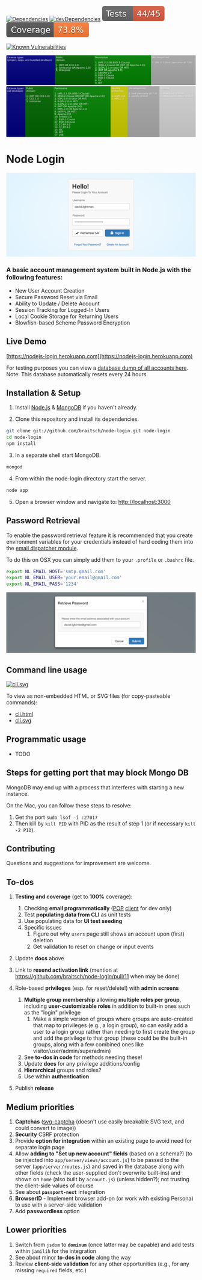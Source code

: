 <!--
[![npm](https://img.shields.io/npm/v/node-login.svg)](https://www.npmjs.com/package/node-login)
-->
[![Dependencies](https://img.shields.io/david/brettz9/node-login.svg)](https://david-dm.org/brettz9/node-login)
[![devDependencies](https://img.shields.io/david/dev/brettz9/node-login.svg)](https://david-dm.org/brettz9/node-login?type=dev)
[![Tests badge](https://raw.githubusercontent.com/brettz9/node-login/master/readme_includes/tests-badge.svg?sanitize=true)](readme_includes/tests-badge.svg)
[![Coverage badge](https://raw.githubusercontent.com/brettz9/node-login/master/readme_includes/coverage-badge.svg?sanitize=true)](readme_includes/coverage-badge.svg)

[![Known Vulnerabilities](https://snyk.io/test/github/brettz9/node-login/badge.svg)](https://snyk.io/test/github/brettz9/node-login)
<!--
[![Total Alerts](https://img.shields.io/lgtm/alerts/g/brettz9/node-login.svg?logo=lgtm&logoWidth=18)](https://lgtm.com/projects/g/brettz9/node-login/alerts)
[![Code Quality: Javascript](https://img.shields.io/lgtm/grade/javascript/g/brettz9/node-login.svg?logo=lgtm&logoWidth=18)](https://lgtm.com/projects/g/brettz9/node-login/context:javascript)
-->

[![Licenses badge](https://raw.githubusercontent.com/brettz9/node-login/master/readme_includes/licenses-badge.svg?sanitize=true)](readme_includes/licenses-badge.svg)
[![Licenses dev badge](https://raw.githubusercontent.com/brettz9/node-login/master/readme_includes/licenses-badge-dev.svg?sanitize=true)](readme_includes/licenses-badge-dev.svg)

<!--
[![issuehunt-to-marktext](https://issuehunt.io/static/embed/issuehunt-button-v1.svg)](https://issuehunt.io/r/brettz9/node-login)
-->

# Node Login

[![node-login](./readme_includes/node-login.jpg?raw=true)](https://nodejs-login.herokuapp.com)

### A basic account management system built in Node.js with the following features:

- New User Account Creation
- Secure Password Reset via Email
- Ability to Update / Delete Account
- Session Tracking for Logged-In Users
- Local Cookie Storage for Returning Users
- Blowfish-based Scheme Password Encryption

## Live Demo

[https://nodejs-login.herokuapp.com](https://nodejs-login.herokuapp.com)

For testing purposes you can view a [database dump of all accounts here](https://nodejs-login.herokuapp.com/print).<br>Note: This database automatically resets every 24 hours.

## Installation & Setup

1. Install [Node.js](https://nodejs.org/) & [MongoDB](https://www.mongodb.org/) if you haven't already.

2. Clone this repository and install its dependencies.

```sh
git clone git://github.com/braitsch/node-login.git node-login
cd node-login
npm install
```

3. In a separate shell start MongoDB.

```sh
mongod
```

4. From within the node-login directory start the server.

```sh
node app
```

5. Open a browser window and navigate to: [http://localhost:3000](http://localhost:3000)

## Password Retrieval

To enable the password retrieval feature it is recommended that you create environment variables for your credentials instead of hard coding them into the [email dispatcher module](https://github.com/braitsch/node-login/blob/master/app/server/modules/email-dispatcher.js).

To do this on OSX you can simply add them to your `.profile` or `.bashrc` file.

```sh
export NL_EMAIL_HOST='smtp.gmail.com'
export NL_EMAIL_USER='your.email@gmail.com'
export NL_EMAIL_PASS='1234'
```

[![node-login](./readme_includes/retrieve-password.jpg?raw=true)](https://nodejs-login.herokuapp.com)

## Command line usage

[![cli.svg](https://brettz9.github.io/node-login/readme_includes/cli.svg)](cli.svg)

To view as non-embedded HTML or SVG files (for copy-pasteable commands):

- [cli.html](https://brettz9.github.io/node-login/readme_includes/cli.html)
- [cli.svg](https://brettz9.github.io/node-login/readme_includes/cli.svg)

## Programmatic usage

- TODO

## Steps for getting port that may block Mongo DB

MongoDB may end up with a process that interferes with starting a new instance.

On the Mac, you can follow these steps to resolve:

1. Get the port `sudo lsof -i :27017`
2. Then kill by `kill PID` with PID as the result of step 1 (or if necessary `kill -2 PID`).

## Contributing

Questions and suggestions for improvement are welcome.

## To-dos

1. **Testing and coverage** (get to **100%** coverage):
    1. Checking **email programmatically** ([POP](https://www.npmjs.com/package/node-pop3)
        [client](https://www.npmjs.com/package/pop3-client) for dev only)
    1. Test **populating data from CLI** as unit tests
    1. Use populating data for **UI test seeding**
    1. Specific issues
        1. Figure out why `users` page still shows an account upon
            (first) deletion
        1. Get validation to reset on change or input events
1. Update **docs** above

1. Link to **resend activation link** (mention at
    <https://github.com/braitsch/node-login/pull/11> when may be done)
1. Role-based **privileges** (esp. for reset/delete!) with **admin screens**
    1. **Multiple group membership** allowing **multiple roles per group**,
        including **user-customizable roles** in addition to built-in ones
        such as the "login" privilege
        1. Make a simple version of groups where groups are auto-created that
            map to privileges (e.g., a login group), so can easily add a user
            to a login group rather than needing to first create the group
            and add the privilege to that group (these could be the built-in
            groups, along with a few combined ones like
            visitor/user/admin/superadmin)
    1. See **to-dos in code** for methods needing these!
    1. Update **docs** for any privilege additions/config
    1. **Hierarchical** groups and roles?
    1. Use within **authentication**

1. Publish **release**

## Medium priorities

1. **Captchas** ([svg-captcha](https://www.npmjs.com/package/svg-captcha)
  (doesn't use easily breakable SVG text, and could convert to image))
1. **Security** CSRF protection
1. Provide **option for integration** within an existing page to avoid need
    for separate login page
1. Allow **adding to "Set up new account" fields** (based on a schema?)
    (to be injected into `app/server/views/account.js`) to be passed to
    the server (`app/server/routes.js`) and saved in the database along
    with other fields (check the user-supplied don't overwrite built-ins)
    and shown on `home` (also built by `account.js`) (unless hidden?);
    not trusting the client-side values of course
1. See about **`passport-next`** integration
1. **BrowserID** - Implement browser add-on (or work with existing Persona)
    to use with a server-side validation
1. Add **passwordless** option

## Lower priorities

1. Switch from `jsdom` to **`dominum`** (once latter may be capable) and add
    tests within `jamilih` for the integration
1. See about minor **to-dos in code** along the way
1. Review **client-side validation** for any other opportunities (e.g., for
    any missing `required` fields, etc.)

